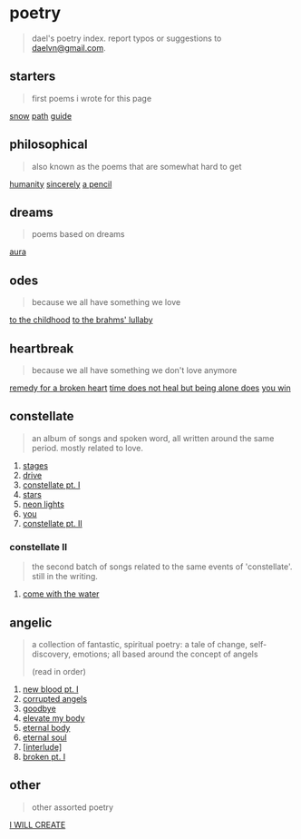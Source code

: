 # poetry

> dael's poetry index.
> report typos or suggestions to [daelvn@gmail.com](mailto:daelvn@gmail.com).

## starters

> first poems i wrote for this page

[snow](snow.html)
[path](path.html)
[guide](guide.html)

## philosophical

> also known as the poems that are somewhat hard to get

[humanity](humanity.html)
[sincerely](sincerely.html)
[a pencil](pencil.html)

## dreams

> poems based on dreams

[aura](aura.html)

## odes

> because we all have something we love

[to the childhood](childhood.html)
[to the brahms' lullaby](brahms.html)

## heartbreak

> because we all have something we don't love anymore

[remedy for a broken heart](remedy.html)
[time does not heal but being alone does](time.html)
[you win](win.html)

## constellate

> an album of songs and spoken word, all written around the same period. mostly related to love.

1. [stages](constellate/stages.html)
2. [drive](constellate/drive.html)
3. [constellate pt. I](constellate/constellate-1.html)
4. [stars](constellate/stars.html)
5. [neon lights](constellate/neon-lights.html)
6. [you](constellate/you.html)
7. [constellate pt. II](constellate/constellate-2.html)

### constellate II

> the second batch of songs related to the same events of 'constellate'. still in the writing.

1. [come with the water](constellate-2/water.html)

## angelic

> a collection of fantastic, spiritual poetry: a tale of change, self-discovery, emotions; all based around the concept of angels
>
> (read in order)

1. [new blood pt. I](angelic/blood-1.html)
2. [corrupted angels](angelic/corrupted.html)
3. [goodbye](angelic/goodbye.html)
4. [elevate my body](angelic/elevate.html)
5. [eternal body](angelic/body.html)
6. [eternal soul](angelic/soul.html)
7. [[interlude]](angelic/interlude.html)
8. [broken pt. I](angelic/broken-1.html)

## other

> other assorted poetry

[I WILL CREATE](create.html)